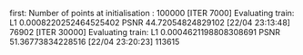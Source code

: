 first:
Number of points at initialisation :  100000
[ITER 7000] Evaluating train: L1 0.0008220252464525402 PSNR 44.72054824829102 [22/04 23:13:48]
76902
[ITER 30000] Evaluating train: L1 0.0004621198808308691 PSNR 51.36773834228516 [22/04 23:20:23]
113615